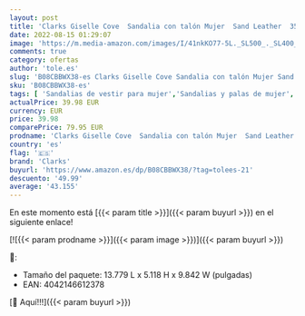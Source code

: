 ```yaml
---
layout: post
title: 'Clarks Giselle Cove  Sandalia con talón Mujer  Sand Leather  35.5 EU'
date: 2022-08-15 01:29:07
image: 'https://m.media-amazon.com/images/I/41nkKO77-5L._SL500_._SL400_.jpg'
comments: true
category: ofertas
author: 'tole.es'
slug: 'B08CBBWX38-es Clarks Giselle Cove Sandalia con talón Mujer Sand Leather...'
sku: 'B08CBBWX38-es'
tags: [ 'Sandalias de vestir para mujer','Sandalias y palas de mujer','Zapatos','Zapatos para mujer','Zapatos y complementos','clarks','sandalia','🇪🇸', ]
actualPrice: 39.98 EUR
currency: EUR
price: 39.98
comparePrice: 79.95 EUR
prodname: 'Clarks Giselle Cove  Sandalia con talón Mujer  Sand Leather  35.5 EU'
country: 'es'
flag: '🇪🇸'
brand: 'Clarks'
buyurl: 'https://www.amazon.es/dp/B08CBBWX38/?tag=tolees-21'
descuento: '49.99'
average: '43.155'
---
```


En este momento está [{{< param title >}}]({{< param buyurl >}}) en el siguiente enlace!

[![{{< param prodname >}}]({{< param image >}})]({{< param buyurl >}})

🔎:

- Tamaño del paquete: 13.779 L x 5.118 H x 9.842 W (pulgadas)
- EAN: 4042146612378

[🛒 Aquí!!!]({{< param buyurl >}})
